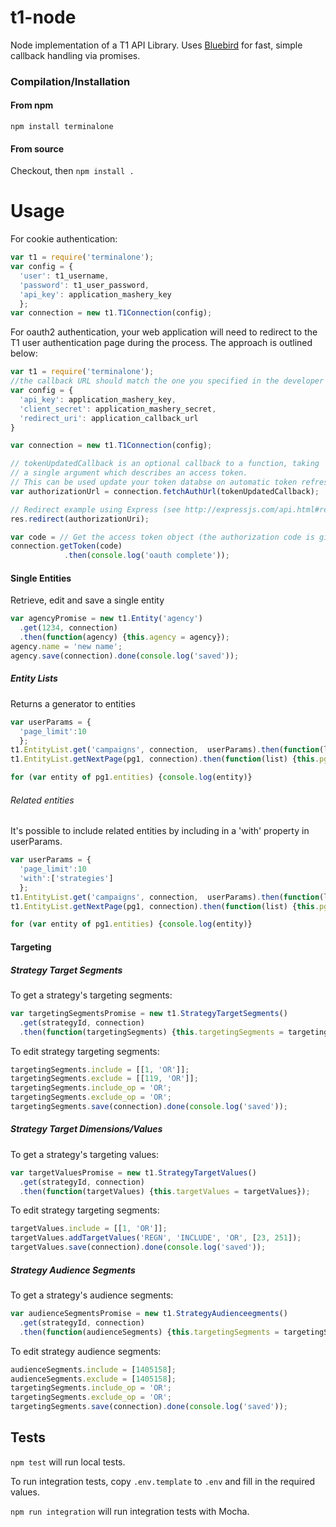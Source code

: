 t1-node
=======

Node implementation of a T1 API Library. Uses [Bluebird](http://bluebirdjs.com/docs/getting-started.html) for fast, simple callback handling via promises.

### Compilation/Installation
#### From npm
` npm install terminalone `
#### From source
Checkout, then `npm install .`

# Usage

For cookie authentication:
``` js
var t1 = require('terminalone');
var config = {
  'user': t1_username,
  'password': t1_user_password,
  'api_key': application_mashery_key
  };
var connection = new t1.T1Connection(config);
```

For oauth2 authentication, your web application will need to redirect to the T1 user authentication page during the process. The approach is outlined below:

``` js
var t1 = require('terminalone');
//the callback URL should match the one you specified in the developer portal for your application
var config = {
  'api_key': application_mashery_key, 
  'client_secret': application_mashery_secret,
  'redirect_uri': application_callback_url
}

var connection = new t1.T1Connection(config);

// tokenUpdatedCallback is an optional callback to a function, taking
// a single argument which describes an access token. 
// This can be used update your token databse on automatic token refresh. 
var authorizationUrl = connection.fetchAuthUrl(tokenUpdatedCallback);

// Redirect example using Express (see http://expressjs.com/api.html#res.redirect)
res.redirect(authorizationUri);

var code = // Get the access token object (the authorization code is given from the previous step).
connection.getToken(code)
		    .then(console.log('oauth complete'));
```


#### Single Entities

Retrieve, edit and save a single entity

``` js
var agencyPromise = new t1.Entity('agency')
  .get(1234, connection)
  .then(function(agency) {this.agency = agency});
agency.name = 'new name';
agency.save(connection).done(console.log('saved'));
```

##### Entity Lists

Returns a generator to entities

``` js
var userParams = {
  'page_limit':10
  };
t1.EntityList.get('campaigns', connection,  userParams).then(function(list) {this.pg1 = list});
t1.EntityList.getNextPage(pg1, connection).then(function(list) {this.pg2 = list});

for (var entity of pg1.entities) {console.log(entity)}
```


###### Related entities
It's possible to include related entities by including in a 'with' property in userParams.

``` js
var userParams = {
  'page_limit':10
  'with':['strategies']
  };
t1.EntityList.get('campaigns', connection,  userParams).then(function(list) {this.pg1 = list});
t1.EntityList.getNextPage(pg1, connection).then(function(list) {this.pg2 = list});

for (var entity of pg1.entities) {console.log(entity)}
```

#### Targeting

##### Strategy Target Segments
To get a strategy's targeting segments:
``` js
var targetingSegmentsPromise = new t1.StrategyTargetSegments()
  .get(strategyId, connection)
  .then(function(targetingSegments) {this.targetingSegments = targetingSegments});
```  

To edit strategy targeting segments:
``` js
targetingSegments.include = [[1, 'OR']];
targetingSegments.exclude = [[119, 'OR']];
targetingSegments.include_op = 'OR';
targetingSegments.exclude_op = 'OR';
targetingSegments.save(connection).done(console.log('saved'));
```

##### Strategy Target Dimensions/Values
To get a strategy's targeting values:
``` js
var targetValuesPromise = new t1.StrategyTargetValues()
  .get(strategyId, connection)
  .then(function(targetValues) {this.targetValues = targetValues});
```  

To edit strategy targeting segments:
``` js
targetValues.include = [[1, 'OR']];
targetValues.addTargetValues('REGN', 'INCLUDE', 'OR', [23, 251]);
targetValues.save(connection).done(console.log('saved'));
```

##### Strategy Audience Segments
To get a strategy's audience segments:
``` js
var audienceSegmentsPromise = new t1.StrategyAudienceegments()
  .get(strategyId, connection)
  .then(function(audienceSegments) {this.targetingSegments = targetingSegments});
```  

To edit strategy audience segments:
``` js
audienceSegments.include = [1405158];
audienceSegments.exclude = [1405158];
targetingSegments.include_op = 'OR';
targetingSegments.exclude_op = 'OR';
targetingSegments.save(connection).done(console.log('saved'));
```

## Tests

`npm test` will run local tests.

To run integration tests, copy `.env.template` to `.env` and fill in the required values.

`npm run integration` will run integration tests with Mocha.